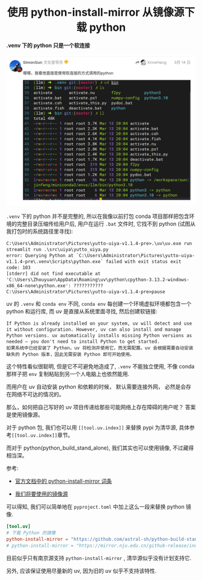 <h1 align="center">使用 python-install-mirror 从镜像源下载 python</h1>

**.venv 下的 python 只是一个软连接**

![](../images/python_link.png)

`.venv` 下的 python 并不是完整的, 所以在我像以前打包 conda 项目那样把包含环境的完整目录压缩传给用户后, 用户在运行 `.bat` 文件时, 它找不到 python (试图从我打包时的系统路径里寻找):

```shell
C:\Users\Administrator\Pictures\yutto-uiya-v1.1.4-pre>.\uv\uv.exe run streamlit run .\src\uiya\yutto_uiya.py
error: Querying Python at `C:\Users\Administrator\Pictures\yutto-uiya-v1.1.4-pre\.venv\Scripts\python.exe` failed with exit status exit code: 103
[stderr] did not find executable at 'C:\Users\Zhouyuan\AppData\Roaming\uv\python\cpython-3.13.2-windows-x86_64-none\python.exe': ???????????                                                                                                                                                                  C:\Users\Administrator\Pictures\yutto-uiya-v1.1.4-pre>pause
```

uv 的 `.venv` 和 `conda env` 不同, `conda env` 每创建一个环境虚拟环境都包含一个 python 和运行库, 而 uv 是直接从系统里面寻找, 然后创建软链接:

```shell
If Python is already installed on your system, uv will detect and use it without configuration. However, uv can also install and manage Python versions. uv automatically installs missing Python versions as needed — you don't need to install Python to get started.
如果系统中已经安装了 Python，uv 将检测并使用它，而无需配置。uv 会根据需要自动安装缺失的 Python 版本，因此无需安装 Python 即可开始使用。
```

这个特性看似很聪明, 但是它不可避免地造成了, `.venv` 不能独立使用, 不像 conda 那样子把 `env` 复制粘贴到另一个人电脑上也依然能用.

而用户在 uv 自动安装 python 和依赖的时候， 默认需要连接外网， 必然是会存在网络不可达的情况的。

那么，如何把自己写好的 uv 项目传递给那些可能网络上存在障碍的用户呢？ 答案是使用镜像源。

对于 python 包, 我们也可以用 `[[tool.uv.index]]` 来替换 pypi 为清华源, 具体参考`[[tool.uv.index]]`章节。

而对于 python(python_build_stand_alone), 我们其实也可以使用镜像, 不过藏得相当深。

参考:

- [官方文档中的 python-install-mirror 词条](https://docs.astral.sh/uv/reference/settings/#python-install-mirror)

- [我们将要使用的镜像源](https://github.com/tuna/issues/issues/2125)

可以得知, 我们可以简单地在 `pyproject.toml` 中加上这么一段来替换 python 镜像.

```toml
[tool.uv]
# 下载 Python 的镜像
python-install-mirror = "https://github.com/astral-sh/python-build-standalone/releases/download" # 官方的默认镜像, 直接从 github 安装, 需要连接外网, 官方默认配置
# python-install-mirror = "https://mirror.nju.edu.cn/github-release/indygreg/python-build-standalone/" # 使用南京大学的镜像, 可能需要更新 uv 到新版本.
```

目前似乎只有南京源支持 `python-install-mirror` , 清华源似乎没有计划支持它.

另外, 应该保证使用尽量新的 uv, 因为旧的 uv 似乎不支持该特性.
